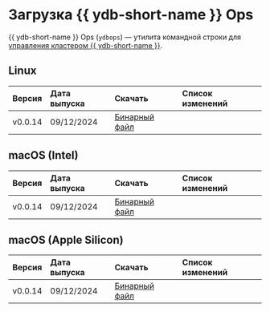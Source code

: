 # Загрузка {{ ydb-short-name }} Ops

{{ ydb-short-name }} Ops (`ydbops`) — утилита командной строки для [управления кластером {{ ydb-short-name }}](../reference/ydbops/index.md).

## Linux

| Версия | Дата выпуска | Скачать | Список изменений |
| :--- | :--- | :--- | :--- |
| v0.0.14 | 09/12/2024 | [Бинарный файл](https://github.com/ydb-platform/ydbops/releases/download/v0.0.14/ydbops) |  |

## macOS (Intel)

| Версия | Дата выпуска | Скачать | Список изменений |
| :--- | :--- | :--- | :--- |
| v0.0.14 | 09/12/2024 | [Бинарный файл](https://github.com/ydb-platform/ydbops/releases/download/v0.0.14/ydbops_darwin_amd64) |  |

## macOS (Apple Silicon)

| Версия | Дата выпуска | Скачать | Список изменений |
| :--- | :--- | :--- | :--- |
| v0.0.14 | 09/12/2024 | [Бинарный файл](https://github.com/ydb-platform/ydbops/releases/download/v0.0.14/ydbops_darwin_arm64) |  |
